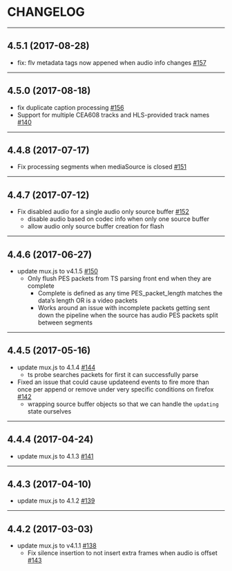 CHANGELOG
=========

--------------------
## 4.5.1 (2017-08-28)
* fix: flv metadata tags now appened when audio info changes [#157](https://github.com/videojs/videojs-contrib-media-sources/pull/157)

--------------------
## 4.5.0 (2017-08-18)
* fix duplicate caption processing [#156](https://github.com/videojs/videojs-contrib-media-sources/pull/156)
* Support for multiple CEA608 tracks and HLS-provided track names [#140](https://github.com/videojs/videojs-contrib-media-sources/pull/140)

--------------------
## 4.4.8 (2017-07-17)
* Fix processing segments when mediaSource is closed [#151](https://github.com/videojs/videojs-contrib-media-sources/pull/151)

--------------------
## 4.4.7 (2017-07-12)
* Fix disabled audio for a single audio only source buffer [#152](https://github.com/videojs/videojs-contrib-media-sources/pull/152)
  * disable audio based on codec info when only one source buffer
  * allow audio only source buffer creation for flash

--------------------
## 4.4.6 (2017-06-27)
* update mux.js to v4.1.5 [#150](https://github.com/videojs/videojs-contrib-media-sources/pull/150)
  * Only flush PES packets from TS parsing front end when they are complete
    * Complete is defined as any time PES_packet_length matches the data’s length OR is a video packets
    * Works around an issue with incomplete packets getting sent down the pipeline when the source has audio PES packets split between segments

--------------------
## 4.4.5 (2017-05-16)
* update mux.js to 4.1.4 [#144](https://github.com/videojs/videojs-contrib-media-sources/pull/144)
  * ts probe searches packets for first it can successfully parse
* Fixed an issue that could cause updateend events to fire more than once per append or remove under very specific conditions on firefox [#142](https://github.com/videojs/videojs-contrib-media-sources/pull/142)
  * wrapping source buffer objects so that we can handle the `updating` state ourselves

--------------------
## 4.4.4 (2017-04-24)
* update mux.js to 4.1.3 [#141](https://github.com/videojs/videojs-contrib-media-sources/pull/141)

--------------------
## 4.4.3 (2017-04-10)
* update mux.js to 4.1.2 [#139](https://github.com/videojs/videojs-contrib-media-sources/pull/139)

--------------------
## 4.4.2 (2017-03-03)
* update mux.js to v4.1.1 [#138](https://github.com/videojs/videojs-contrib-media-sources/pull/138)
  * Fix silence insertion to not insert extra frames when audio is offset [#143](https://github.com/videojs/mux.js/pull/143)
